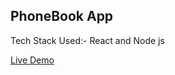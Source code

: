 ## PhoneBook App

Tech Stack Used:- React and Node js

[Live Demo](https://phonebook-record.herokuapp.com/)